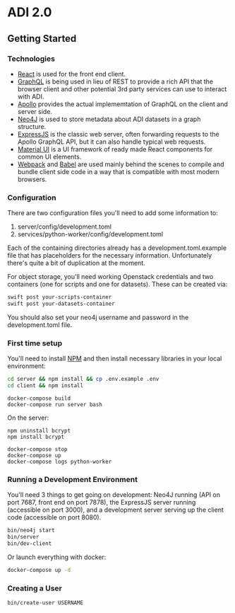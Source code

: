 # ADI 2.0

## Getting Started

### Technologies

- [React](https://reactjs.org) is used for the front end client.
- [GraphQL](https://graphql.org) is being used in lieu of REST to provide a rich API that the browser client and other potential 3rd party services can use to interact with ADI.
- [Apollo](https://www.apollographql.com) provides the actual implememtation of GraphQL on the client and server side.
- [Neo4J](https://neo4j.com) is used to store metadata about ADI datasets in a graph structure.
- [ExpressJS](https://expressjs.com) is the classic web server, often forwarding requests to the Apollo GraphQL API, but it can also handle typical web requests.
- [Material UI](https://material-ui.com) is a UI framework of ready made React components for common UI elements.
- [Webpack](https://webpack.js.org) and [Babel](https://babeljs.io) are used mainly behind the scenes to compile and bundle client side code in a way that is compatible with most modern browsers.

### Configuration

There are two configuration files you'll need to add some information to:

1. server/config/development.toml
2. services/python-worker/config/development.toml

Each of the containing directories already has a development.toml.example file that has placeholders for the necessary information. Unfortunately there's quite a bit of duplication at the moment.

For object storage, you'll need working Openstack credentials and two containers (one for scripts and one for datasets). These can be created via:

```bash
swift post your-scripts-container
swift post your-datasets-container
```

You should also set your neo4j username and password in the development.toml file.

### First time setup

You'll need to install [NPM](https://www.npmjs.com/get-npm) and then install necessary libraries in your local environment:

```bash
cd server && npm install && cp .env.example .env
cd client && npm install
```

```
docker-compose build
docker-compose run server bash
```

On the server:

```
npm uninstall bcrypt
npm install bcrypt
```

```
docker-compose stop
docker-compose up
docker-compose logs python-worker
```

### Running a Development Environment

You'll need 3 things to get going on development: Neo4J running (API on port 7687, front end on port 7878), the ExpressJS server running (accessible on port 3000), and a development server serving up the client code (accessible on port 8080).

```bash
bin/neo4j start
bin/server
bin/dev-client
```

Or launch everything with docker:

```bash
docker-compose up -d
```

### Creating a User

```
bin/create-user USERNAME
```

